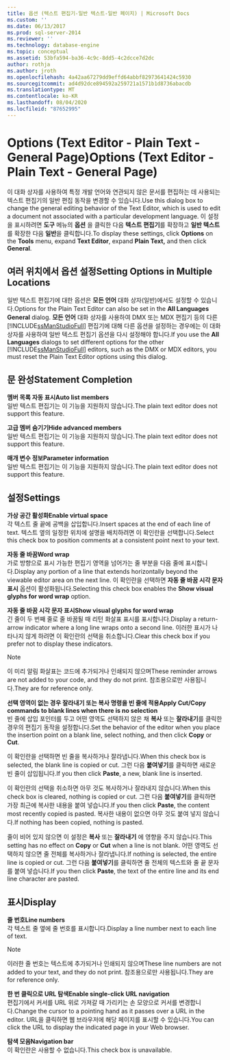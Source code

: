 ```yaml
---
title: 옵션 (텍스트 편집기-일반 텍스트-일반 페이지) | Microsoft Docs
ms.custom: ''
ms.date: 06/13/2017
ms.prod: sql-server-2014
ms.reviewer: ''
ms.technology: database-engine
ms.topic: conceptual
ms.assetid: 53bfa594-ba36-4c9c-8dd5-4c2dcce7d2dc
author: rothja
ms.author: jroth
ms.openlocfilehash: 4a42aa67279dd9effd64abbf82973641424c5930
ms.sourcegitcommit: ad4d92dce894592a259721a1571b1d8736abacdb
ms.translationtype: MT
ms.contentlocale: ko-KR
ms.lasthandoff: 08/04/2020
ms.locfileid: "87652995"
---
```

# <a name="options-text-editor---plain-text---general-page"></a><span data-ttu-id="bde73-102">Options (Text Editor - Plain Text - General Page)</span><span class="sxs-lookup"><span data-stu-id="bde73-102">Options (Text Editor - Plain Text - General Page)</span></span>
  <span data-ttu-id="bde73-103">이 대화 상자를 사용하여 특정 개발 언어와 연관되지 않은 문서를 편집하는 데 사용되는 텍스트 편집기의 일반 편집 동작을 변경할 수 있습니다.</span><span class="sxs-lookup"><span data-stu-id="bde73-103">Use this dialog box to change the general editing behavior of the Text Editor, which is used to edit a document not associated with a particular development language.</span></span> <span data-ttu-id="bde73-104">이 설정을 표시하려면 **도구** 메뉴의 **옵션** 을 클릭한 다음 **텍스트 편집기**를 확장하고 **일반 텍스트** 를 확장한 다음 **일반**을 클릭합니다.</span><span class="sxs-lookup"><span data-stu-id="bde73-104">To display these settings, click **Options** on the **Tools** menu, expand **Text Editor**, expand **Plain Text,** and then click **General**.</span></span>  
  
## <a name="setting-options-in-multiple-locations"></a><span data-ttu-id="bde73-105">여러 위치에서 옵션 설정</span><span class="sxs-lookup"><span data-stu-id="bde73-105">Setting Options in Multiple Locations</span></span>  
 <span data-ttu-id="bde73-106">일반 텍스트 편집기에 대한 옵션은 **모든 언어** 대화 상자(일반)에서도 설정할 수 있습니다.</span><span class="sxs-lookup"><span data-stu-id="bde73-106">Options for the Plain Text Editor can also be set in the **All Languages General** dialog.</span></span> <span data-ttu-id="bde73-107">**모든 언어** 대화 상자를 사용하여 DMX 또는 MDX 편집기 등의 다른 [!INCLUDE[ssManStudioFull](../includes/ssmanstudiofull-md.md)] 편집기에 대해 다른 옵션을 설정하는 경우에는 이 대화 상자를 사용하여 일반 텍스트 편집기 옵션을 다시 설정해야 합니다.</span><span class="sxs-lookup"><span data-stu-id="bde73-107">If you use the **All Languages** dialogs to set different options for the other [!INCLUDE[ssManStudioFull](../includes/ssmanstudiofull-md.md)] editors, such as the DMX or MDX editors, you must reset the Plain Text Editor options using this dialog.</span></span>  
  
## <a name="statement-completion"></a><span data-ttu-id="bde73-108">문 완성</span><span class="sxs-lookup"><span data-stu-id="bde73-108">Statement Completion</span></span>  
 <span data-ttu-id="bde73-109">**멤버 목록 자동 표시**</span><span class="sxs-lookup"><span data-stu-id="bde73-109">**Auto list members**</span></span>  
 <span data-ttu-id="bde73-110">일반 텍스트 편집기는 이 기능을 지원하지 않습니다.</span><span class="sxs-lookup"><span data-stu-id="bde73-110">The plain text editor does not support this feature.</span></span>  
  
 <span data-ttu-id="bde73-111">**고급 멤버 숨기기**</span><span class="sxs-lookup"><span data-stu-id="bde73-111">**Hide advanced members**</span></span>  
 <span data-ttu-id="bde73-112">일반 텍스트 편집기는 이 기능을 지원하지 않습니다.</span><span class="sxs-lookup"><span data-stu-id="bde73-112">The plain text editor does not support this feature.</span></span>  
  
 <span data-ttu-id="bde73-113">**매개 변수 정보**</span><span class="sxs-lookup"><span data-stu-id="bde73-113">**Parameter information**</span></span>  
 <span data-ttu-id="bde73-114">일반 텍스트 편집기는 이 기능을 지원하지 않습니다.</span><span class="sxs-lookup"><span data-stu-id="bde73-114">The plain text editor does not support this feature.</span></span>  
  
## <a name="settings"></a><span data-ttu-id="bde73-115">설정</span><span class="sxs-lookup"><span data-stu-id="bde73-115">Settings</span></span>  
 <span data-ttu-id="bde73-116">**가상 공간 활성화**</span><span class="sxs-lookup"><span data-stu-id="bde73-116">**Enable virtual space**</span></span>  
 <span data-ttu-id="bde73-117">각 텍스트 줄 끝에 공백을 삽입합니다.</span><span class="sxs-lookup"><span data-stu-id="bde73-117">Insert spaces at the end of each line of text.</span></span> <span data-ttu-id="bde73-118">텍스트 옆의 일정한 위치에 설명을 배치하려면 이 확인란을 선택합니다.</span><span class="sxs-lookup"><span data-stu-id="bde73-118">Select this check box to position comments at a consistent point next to your text.</span></span>  
  
 <span data-ttu-id="bde73-119">**자동 줄 바꿈**</span><span class="sxs-lookup"><span data-stu-id="bde73-119">**Word wrap**</span></span>  
 <span data-ttu-id="bde73-120">가로 방향으로 표시 가능한 편집기 영역을 넘어가는 줄 부분을 다음 줄에 표시합니다.</span><span class="sxs-lookup"><span data-stu-id="bde73-120">Display any portion of a line that extends horizontally beyond the viewable editor area on the next line.</span></span> <span data-ttu-id="bde73-121">이 확인란을 선택하면 **자동 줄 바꿈 시각 문자 표시** 옵션이 활성화됩니다.</span><span class="sxs-lookup"><span data-stu-id="bde73-121">Selecting this check box enables the **Show visual glyphs for word wrap** option.</span></span>  
  
 <span data-ttu-id="bde73-122">**자동 줄 바꿈 시각 문자 표시**</span><span class="sxs-lookup"><span data-stu-id="bde73-122">**Show visual glyphs for word wrap**</span></span>  
 <span data-ttu-id="bde73-123">긴 줄이 두 번째 줄로 줄 바꿈될 때 리턴 화살표 표시를 표시합니다.</span><span class="sxs-lookup"><span data-stu-id="bde73-123">Display a return-arrow indicator where a long line wraps onto a second line.</span></span> <span data-ttu-id="bde73-124">이러한 표시가 나타나지 않게 하려면 이 확인란의 선택을 취소합니다.</span><span class="sxs-lookup"><span data-stu-id="bde73-124">Clear this check box if you prefer not to display these indicators.</span></span>  
  
> [!NOTE]  
>  <span data-ttu-id="bde73-125">이 미리 알림 화살표는 코드에 추가되거나 인쇄되지 않으며</span><span class="sxs-lookup"><span data-stu-id="bde73-125">These reminder arrows are not added to your code, and they do not print.</span></span> <span data-ttu-id="bde73-126">참조용으로만 사용됩니다.</span><span class="sxs-lookup"><span data-stu-id="bde73-126">They are for reference only.</span></span>  
  
 <span data-ttu-id="bde73-127">**선택 영역이 없는 경우 잘라내기 또는 복사 명령을 빈 줄에 적용**</span><span class="sxs-lookup"><span data-stu-id="bde73-127">**Apply Cut/Copy commands to blank lines when there is no selection**</span></span>  
 <span data-ttu-id="bde73-128">빈 줄에 삽입 포인터를 두고 어떤 영역도 선택하지 않은 채 **복사** 또는 **잘라내기**를 클릭한 경우의 편집기 동작을 설정합니다.</span><span class="sxs-lookup"><span data-stu-id="bde73-128">Set the behavior of the editor when you place the insertion point on a blank line, select nothing, and then click **Copy** or **Cut**.</span></span>  
  
 <span data-ttu-id="bde73-129">이 확인란을 선택하면 빈 줄을 복사하거나 잘라냅니다.</span><span class="sxs-lookup"><span data-stu-id="bde73-129">When this check box is selected, the blank line is copied or cut.</span></span> <span data-ttu-id="bde73-130">그런 다음 **붙여넣기**를 클릭하면 새로운 빈 줄이 삽입됩니다.</span><span class="sxs-lookup"><span data-stu-id="bde73-130">If you then click **Paste**, a new, blank line is inserted.</span></span>  
  
 <span data-ttu-id="bde73-131">이 확인란의 선택을 취소하면 아무 것도 복사하거나 잘라내지 않습니다.</span><span class="sxs-lookup"><span data-stu-id="bde73-131">When this check box is cleared, nothing is copied or cut.</span></span> <span data-ttu-id="bde73-132">그런 다음 **붙여넣기**를 클릭하면 가장 최근에 복사한 내용을 붙여 넣습니다.</span><span class="sxs-lookup"><span data-stu-id="bde73-132">If you then click **Paste**, the content most recently copied is pasted.</span></span> <span data-ttu-id="bde73-133">복사한 내용이 없으면 아무 것도 붙여 넣지 않습니다.</span><span class="sxs-lookup"><span data-stu-id="bde73-133">If nothing has been copied, nothing is pasted.</span></span>  
  
 <span data-ttu-id="bde73-134">줄이 비어 있지 않으면 이 설정은 **복사** 또는 **잘라내기** 에 영향을 주지 않습니다.</span><span class="sxs-lookup"><span data-stu-id="bde73-134">This setting has no effect on **Copy** or **Cut** when a line is not blank.</span></span> <span data-ttu-id="bde73-135">어떤 영역도 선택하지 않으면 줄 전체를 복사하거나 잘라냅니다.</span><span class="sxs-lookup"><span data-stu-id="bde73-135">If nothing is selected, the entire line is copied or cut.</span></span> <span data-ttu-id="bde73-136">그런 다음 **붙여넣기**를 클릭하면 줄 전체의 텍스트와 줄 끝 문자를 붙여 넣습니다.</span><span class="sxs-lookup"><span data-stu-id="bde73-136">If you then click **Paste**, the text of the entire line and its end line character are pasted.</span></span>  
  
## <a name="display"></a><span data-ttu-id="bde73-137">표시</span><span class="sxs-lookup"><span data-stu-id="bde73-137">Display</span></span>  
 <span data-ttu-id="bde73-138">**줄 번호**</span><span class="sxs-lookup"><span data-stu-id="bde73-138">**Line numbers**</span></span>  
 <span data-ttu-id="bde73-139">각 텍스트 줄 옆에 줄 번호를 표시합니다.</span><span class="sxs-lookup"><span data-stu-id="bde73-139">Display a line number next to each line of text.</span></span>  
  
> [!NOTE]  
>  <span data-ttu-id="bde73-140">이러한 줄 번호는 텍스트에 추가되거나 인쇄되지 않으며</span><span class="sxs-lookup"><span data-stu-id="bde73-140">These line numbers are not added to your text, and they do not print.</span></span> <span data-ttu-id="bde73-141">참조용으로만 사용됩니다.</span><span class="sxs-lookup"><span data-stu-id="bde73-141">They are for reference only.</span></span>  
  
 <span data-ttu-id="bde73-142">**한 번 클릭으로 URL 탐색**</span><span class="sxs-lookup"><span data-stu-id="bde73-142">**Enable single-click URL navigation**</span></span>  
 <span data-ttu-id="bde73-143">편집기에서 커서를 URL 위로 가져갈 때 가리키는 손 모양으로 커서를 변경합니다.</span><span class="sxs-lookup"><span data-stu-id="bde73-143">Change the cursor to a pointing hand as it passes over a URL in the editor.</span></span> <span data-ttu-id="bde73-144">URL을 클릭하면 웹 브라우저에 해당 페이지를 표시할 수 있습니다.</span><span class="sxs-lookup"><span data-stu-id="bde73-144">You can click the URL to display the indicated page in your Web browser.</span></span>  
  
 <span data-ttu-id="bde73-145">**탐색 모음**</span><span class="sxs-lookup"><span data-stu-id="bde73-145">**Navigation bar**</span></span>  
 <span data-ttu-id="bde73-146">이 확인란은 사용할 수 없습니다.</span><span class="sxs-lookup"><span data-stu-id="bde73-146">This check box is unavailable.</span></span>  
  
  
